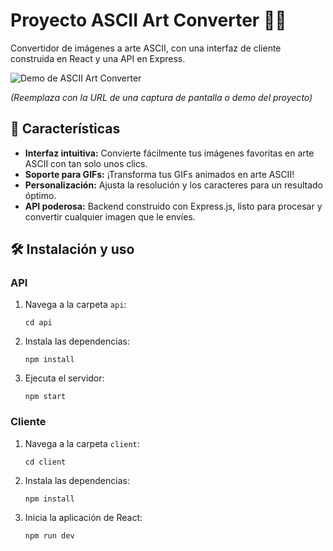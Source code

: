 <body>
    <h1>Proyecto ASCII Art Converter 🎨🔤</h1>
    <p>Convertidor de imágenes a arte ASCII, con una interfaz de cliente construida en React y una API en Express.</p>
    <img src="url_a_una_imagen_del_demo.png" alt="Demo de ASCII Art Converter">
    <p><i>(Reemplaza con la URL de una captura de pantalla o demo del proyecto)</i></p>
    <h2>🚀 Características</h2>
    <ul>
        <li><strong>Interfaz intuitiva:</strong> Convierte fácilmente tus imágenes favoritas en arte ASCII con tan solo unos clics.</li>
        <li><strong>Soporte para GIFs:</strong> ¡Transforma tus GIFs animados en arte ASCII!</li>
        <li><strong>Personalización:</strong> Ajusta la resolución y los caracteres para un resultado óptimo.</li>
        <li><strong>API poderosa:</strong> Backend construido con Express.js, listo para procesar y convertir cualquier imagen que le envíes.</li>
    </ul>
    <h2>🛠️ Instalación y uso</h2>
    <h3>API</h3>
    <ol>
        <li>Navega a la carpeta <code>api</code>:</li>
        <pre><code>cd api</code></pre>
        <li>Instala las dependencias:</li>
        <pre><code>npm install</code></pre>
        <li>Ejecuta el servidor:</li>
        <pre><code>npm start</code></pre>
    </ol>
    <h3>Cliente</h3>
    <ol>
        <li>Navega a la carpeta <code>client</code>:</li>
        <pre><code>cd client</code></pre>
        <li>Instala las dependencias:</li>
        <pre><code>npm install</code></pre>
        <li>Inicia la aplicación de React:</li>
        <pre><code>npm run dev</code></pre>
    </ol>
</body>
</html>
